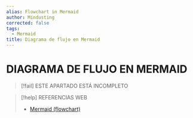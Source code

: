 ```yaml
---
alias: Flowchart in Mermaid
author: Mindusting
corrected: false
tags:
  - Mermaid
title: Diagrama de flujo en Mermaid
---
```


# DIAGRAMA DE FLUJO EN MERMAID

> [!fail] ESTE APARTADO ESTÁ INCOMPLETO

> [!help] REFERENCIAS WEB
> - [Mermaid (flowchart)](https://mermaid.js.org/syntax/flowchart.html)
